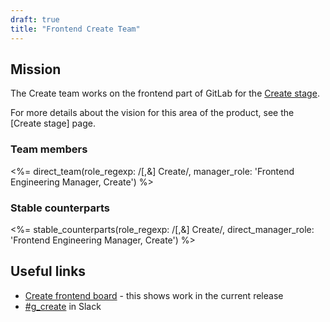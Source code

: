 ```yaml
---
draft: true
title: "Frontend Create Team"
---
```


<!-- Pending create of stable_counterparts shortcode and confirmation pages are needed and how to fix -->

## Mission

The Create team works on the frontend part of GitLab for the [Create stage](https://about.gitlab.com//stages-devops-lifecycle/#create).

For more details about the vision for this area of the product, see the [Create
stage] page.

### Team members

<%= direct_team(role_regexp: /[,&] Create/, manager_role: 'Frontend Engineering Manager, Create') %>

### Stable counterparts

<%= stable_counterparts(role_regexp: /[,&] Create/, direct_manager_role: 'Frontend Engineering Manager, Create') %>

## Useful links

- [Create frontend board](https://gitlab.com/groups/gitlab-org/-/boards/686850) - this shows work in the current release
- [#g_create](https://gitlab.slack.com/archives/g_create) in Slack
